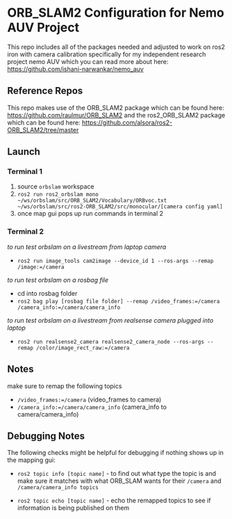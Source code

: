 # ORB_SLAM2 Configuration for Nemo AUV Project
This repo includes all of the packages needed and adjusted to work on ros2 iron with camera calibration specifically for my independent research project nemo AUV which you can read more about here: https://github.com/ishani-narwankar/nemo_auv

## Reference Repos
This repo makes use of the ORB_SLAM2 package which can be found here: https://github.com/raulmur/ORB_SLAM2 and the ros2_ORB_SLAM2 package which can be found here: https://github.com/alsora/ros2-ORB_SLAM2/tree/master


## Launch

### Terminal 1
1. source `orbslam` workspace
2. ```ros2 run ros2_orbslam mono ~/ws/orbslam/src/ORB_SLAM2/Vocabulary/ORBvoc.txt ~/ws/orbslam/src/ros2-ORB_SLAM2/src/monocular/[camera config yaml]```
3. once map gui pops up run commands in terminal 2

### Terminal 2
*to run test orbslam on a livestream from laptop camera*

- ```ros2 run image_tools cam2image --device_id 1 --ros-args --remap /image:=/camera```

*to run test orbslam on a rosbag file*

- cd into rosbag folder
- ```ros2 bag play [rosbag file folder] --remap /video_frames:=/camera /camera_info:=/camera/camera_info```

*to run test orbslam on a livestream from realsense camera plugged into laptop*
- `ros2 run realsense2_camera realsense2_camera_node --ros-args --remap /color/image_rect_raw:=/camera`

## Notes
make sure to remap the following topics

- ```/video_frames:=/camera``` (video_frames to camera)
- ```/camera_info:=/camera/camera_info``` (camera_info to camera/camera_info)

## Debugging Notes
The following checks might be helpful for debugging if nothing shows up in the mapping gui:

- `ros2 topic info [topic name]` - to find out what type the topic is and make sure it matches with what ORB_SLAM wants for their `/camera` and `/camera/camera_info topics`

- `ros2 topic echo [topic name]` - echo the remapped topics to see if information is being published on them